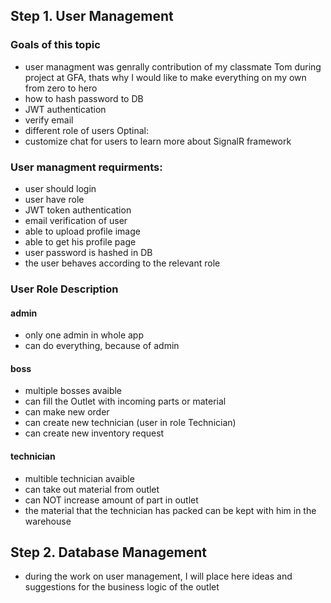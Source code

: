 ## Step 1. User Management

### Goals of this topic
- user managment was genrally contribution of my classmate Tom during project at GFA, thats why I would like to make everything on my own from zero to hero
- how to hash password to DB
- JWT authentication
- verify email
- different role of users
Optinal:
- customize chat for users to learn more about SignalR framework
    
### User managment requirments:
- user should login
- user have role
- JWT token authentication
- email verification of user
- able to upload profile image
- able to get his profile page
- user password is hashed in DB
- the user behaves according to the relevant role
    
### User Role Description

#### admin 
- only one admin in whole app
- can do everything, because of admin 
    
#### boss 
- multiple bosses avaible
- can fill the Outlet with incoming parts or material
- can make new order
- can create new technician (user in role Technician)
- can create new inventory request
    
#### technician
- multible technician avaible
- can take out material from outlet 
- can NOT increase amount of part in outlet
- the material that the technician has packed can be kept with him  in the warehouse

## Step 2. Database Management
- during the work on user management, I will place here ideas and suggestions for the business logic of the outlet
             
